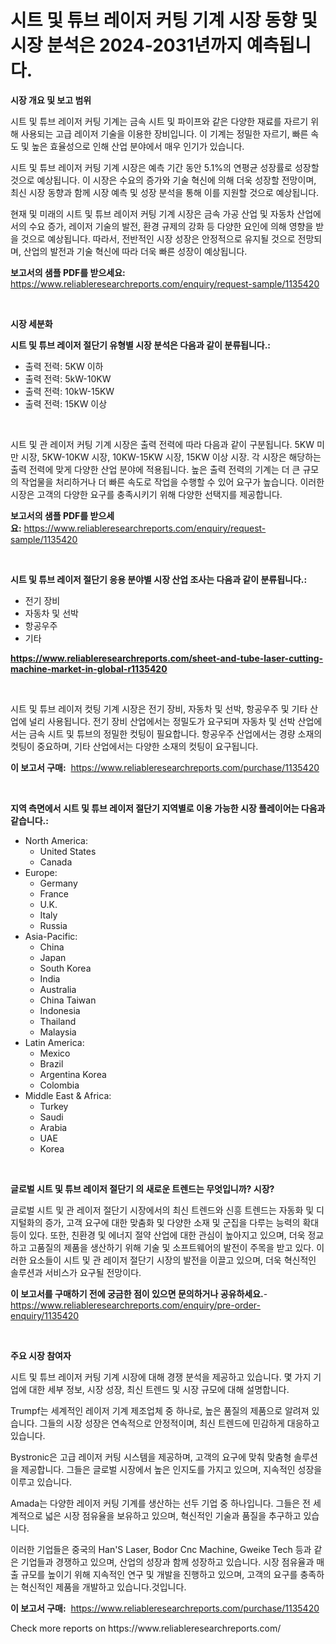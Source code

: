 <p><h1>시트 및 튜브 레이저 커팅 기계 시장 동향 및 시장 분석은 2024-2031년까지 예측됩니다.</h1></p><p><strong>시장 개요 및 보고 범위</strong></p>
<p><p>시트 및 튜브 레이저 커팅 기계는 금속 시트 및 파이프와 같은 다양한 재료를 자르기 위해 사용되는 고급 레이저 기술을 이용한 장비입니다. 이 기계는 정밀한 자르기, 빠른 속도 및 높은 효율성으로 인해 산업 분야에서 매우 인기가 있습니다.</p><p>시트 및 튜브 레이저 커팅 기계 시장은 예측 기간 동안 5.1%의 연평균 성장률로 성장할 것으로 예상됩니다. 이 시장은 수요의 증가와 기술 혁신에 의해 더욱 성장할 전망이며, 최신 시장 동향과 함께 시장 예측 및 성장 분석을 통해 이를 지원할 것으로 예상됩니다. </p><p>현재 및 미래의 시트 및 튜브 레이저 커팅 기계 시장은 금속 가공 산업 및 자동차 산업에서의 수요 증가, 레이저 기술의 발전, 환경 규제의 강화 등 다양한 요인에 의해 영향을 받을 것으로 예상됩니다. 따라서, 전반적인 시장 성장은 안정적으로 유지될 것으로 전망되며, 산업의 발전과 기술 혁신에 따라 더욱 빠른 성장이 예상됩니다.</p></p>
<p><strong>보고서의 샘플 PDF를 받으세요:</strong> <a href="https://www.reliableresearchreports.com/enquiry/request-sample/1135420">https://www.reliableresearchreports.com/enquiry/request-sample/1135420</a></p>
<p>&nbsp;</p>
<p><strong>시장 세분화</strong></p>
<p><strong>시트 및 튜브 레이저 절단기 유형별 시장 분석은 다음과 같이 분류됩니다.:</strong></p>
<p><ul><li>출력 전력: 5KW 이하</li><li>출력 전력: 5kW-10KW</li><li>출력 전력: 10kW-15KW</li><li>출력 전력: 15KW 이상</li></ul></p>
<p>&nbsp;</p>
<p><p>시트 및 관 레이저 커팅 기계 시장은 출력 전력에 따라 다음과 같이 구분됩니다. 5KW 미만 시장, 5KW-10KW 시장, 10KW-15KW 시장, 15KW 이상 시장. 각 시장은 해당하는 출력 전력에 맞게 다양한 산업 분야에 적용됩니다. 높은 출력 전력의 기계는 더 큰 규모의 작업물을 처리하거나 더 빠른 속도로 작업을 수행할 수 있어 요구가 높습니다. 이러한 시장은 고객의 다양한 요구를 충족시키기 위해 다양한 선택지를 제공합니다.</p></p>
<p><strong>보고서의 샘플 PDF를 받으세요:</strong>&nbsp;<a href="https://www.reliableresearchreports.com/enquiry/request-sample/1135420">https://www.reliableresearchreports.com/enquiry/request-sample/1135420</a></p>
<p>&nbsp;</p>
<p><strong> 시트 및 튜브 레이저 절단기 응용 분야별 시장 산업 조사는 다음과 같이 분류됩니다.:</strong></p>
<p><ul><li>전기 장비</li><li>자동차 및 선박</li><li>항공우주</li><li>기타</li></ul></p>
<p><strong><a href="https://www.reliableresearchreports.com/sheet-and-tube-laser-cutting-machine-market-in-global-r1135420">https://www.reliableresearchreports.com/sheet-and-tube-laser-cutting-machine-market-in-global-r1135420</a></strong></p>
<p>&nbsp;</p>
<p><p>시트 및 튜브 레이저 컷팅 기계 시장은 전기 장비, 자동차 및 선박, 항공우주 및 기타 산업에 널리 사용됩니다. 전기 장비 산업에서는 정밀도가 요구되며 자동차 및 선박 산업에서는 금속 시트 및 튜브의 정밀한 컷팅이 필요합니다. 항공우주 산업에서는 경량 소재의 컷팅이 중요하며, 기타 산업에서는 다양한 소재의 컷팅이 요구됩니다.</p></p>
<p><strong>이 보고서 구매:</strong>&nbsp; <a href="https://www.reliableresearchreports.com/purchase/1135420">https://www.reliableresearchreports.com/purchase/1135420</a></p>
<p>&nbsp;</p>
<p><strong>지역 측면에서 시트 및 튜브 레이저 절단기 지역별로 이용 가능한 시장 플레이어는 다음과 같습니다.:</strong></p>
<p><ul>
    <li>
        North America:
        <ul>
            <li>United States</li>
            <li>Canada</li>
        </ul>
    </li>
    <li>
        Europe:
        <ul>
            <li>Germany</li>
            <li>France</li>
            <li>U.K.</li>
            <li>Italy</li>
            <li>Russia</li>
        </ul>
    </li>
    <li>
        Asia-Pacific:
        <ul>
            <li>China</li>
            <li>Japan</li>
            <li>South Korea</li>
            <li>India</li>
            <li>Australia</li>
            <li>China Taiwan</li>
            <li>Indonesia</li>
            <li>Thailand</li>
            <li>Malaysia</li>
        </ul>
    </li>
    <li>
        Latin America:
        <ul>
            <li>Mexico</li>
            <li>Brazil</li>
            <li>Argentina Korea</li>
            <li>Colombia</li>
        </ul>
    </li>
    <li>
        Middle East & Africa:
        <ul>
            <li>Turkey</li>
            <li>Saudi</li>
            <li>Arabia</li>
            <li>UAE</li>
            <li>Korea</li>
        </ul>
    </li>
    </ul></p>
<p>&nbsp;</p>
<p><strong>글로벌 시트 및 튜브 레이저 절단기 의 새로운 트렌드는 무엇입니까? 시장?</strong></p>
<p><p>글로벌 시트 및 관 레이저 절단기 시장에서의 최신 트렌드와 신흥 트렌드는 자동화 및 디지털화의 증가, 고객 요구에 대한 맞춤화 및 다양한 소재 및 군집을 다루는 능력의 확대 등이 있다. 또한, 친환경 및 에너지 절약 산업에 대한 관심이 높아지고 있으며, 더욱 정교하고 고품질의 제품을 생산하기 위해 기술 및 소프트웨어의 발전이 주목을 받고 있다. 이러한 요소들이 시트 및 관 레이저 절단기 시장의 발전을 이끌고 있으며, 더욱 혁신적인 솔루션과 서비스가 요구될 전망이다.</p></p>
<p><strong>이 보고서를 구매하기 전에 궁금한 점이 있으면 문의하거나 공유하세요.</strong>- <a href="https://www.reliableresearchreports.com/enquiry/pre-order-enquiry/1135420">https://www.reliableresearchreports.com/enquiry/pre-order-enquiry/1135420</a></p>
<p>&nbsp;</p>
<p><strong>주요 시장 참여자</strong></p>
<p><p>시트 및 튜브 레이저 커팅 기계 시장에 대해 경쟁 분석을 제공하고 있습니다. 몇 가지 기업에 대한 세부 정보, 시장 성장, 최신 트렌드 및 시장 규모에 대해 설명합니다.</p><p>Trumpf는 세계적인 레이저 기계 제조업체 중 하나로, 높은 품질의 제품으로 알려져 있습니다. 그들의 시장 성장은 연속적으로 안정적이며, 최신 트렌드에 민감하게 대응하고 있습니다.</p><p>Bystronic은 고급 레이저 커팅 시스템을 제공하며, 고객의 요구에 맞춰 맞춤형 솔루션을 제공합니다. 그들은 글로벌 시장에서 높은 인지도를 가지고 있으며, 지속적인 성장을 이루고 있습니다.</p><p>Amada는 다양한 레이저 커팅 기계를 생산하는 선두 기업 중 하나입니다. 그들은 전 세계적으로 넓은 시장 점유율을 보유하고 있으며, 혁신적인 기술과 품질을 추구하고 있습니다.</p><p>이러한 기업들은 중국의 Han'S Laser, Bodor Cnc Machine, Gweike Tech 등과 같은 기업들과 경쟁하고 있으며, 산업의 성장과 함께 성장하고 있습니다. 시장 점유율과 매출 규모를 높이기 위해 지속적인 연구 및 개발을 진행하고 있으며, 고객의 요구를 충족하는 혁신적인 제품을 개발하고 있습니다.것입니다.</p></p>
<p><strong>이 보고서 구매:</strong>&nbsp;&nbsp;<a href="https://www.reliableresearchreports.com/purchase/1135420">https://www.reliableresearchreports.com/purchase/1135420</a></p>
<p>Check more reports on https://www.reliableresearchreports.com/</p>
